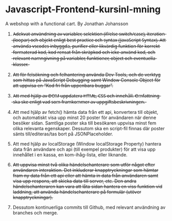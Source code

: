 # Javascript-Frontend-kursinl-mning

A webshop with a functional cart.
By Jonathan Johansson

1. A̶d̶e̶k̶v̶a̶t̶ ̶a̶n̶v̶ä̶n̶d̶n̶i̶n̶g̶ ̶a̶v̶ ̶v̶a̶r̶i̶a̶b̶l̶e̶r̶,̶ ̶s̶e̶l̶e̶k̶t̶i̶o̶n̶ ̶(̶i̶f̶/̶e̶l̶s̶e̶ ̶s̶w̶i̶t̶c̶h̶/̶c̶a̶s̶e̶)̶,̶ ̶i̶t̶e̶r̶a̶t̶i̶o̶n̶ ̶(̶l̶o̶o̶p̶a̶r̶)̶ ̶o̶c̶h̶ ̶o̶b̶j̶e̶k̶t̶ ̶e̶n̶l̶i̶g̶t̶ ̶b̶e̶s̶t̶ ̶p̶r̶a̶c̶t̶i̶c̶e̶ ̶o̶c̶h̶ ̶s̶y̶n̶t̶a̶x̶ ̶(̶J̶a̶v̶a̶S̶c̶r̶i̶p̶t̶ ̶S̶y̶n̶t̶a̶x̶)̶.̶ ̶A̶t̶t̶ ̶a̶n̶v̶ä̶n̶d̶a̶ ̶v̶s̶c̶o̶d̶e̶s̶ ̶i̶n̶b̶y̶g̶g̶d̶a̶,̶ ̶p̶u̶r̶i̶f̶i̶e̶r̶ ̶e̶l̶l̶e̶r̶ ̶l̶i̶k̶v̶ä̶r̶d̶i̶g̶ ̶f̶u̶n̶k̶t̶i̶o̶n̶ ̶f̶ö̶r̶ ̶k̶o̶r̶r̶e̶k̶t̶ ̶f̶o̶r̶m̶a̶t̶e̶r̶a̶d̶ ̶k̶o̶d̶,̶ ̶k̶o̶d̶ ̶r̶e̶n̶s̶a̶t̶ ̶f̶r̶å̶n̶ ̶s̶k̶r̶ä̶p̶k̶o̶d̶ ̶o̶c̶h̶ ̶i̶c̶k̶e̶-̶a̶n̶v̶ä̶n̶d̶ ̶k̶o̶d̶,̶ ̶o̶c̶h̶ ̶r̶e̶l̶e̶v̶a̶n̶t̶ ̶n̶a̶m̶n̶g̶i̶v̶n̶i̶n̶g̶ ̶p̶å̶ ̶v̶a̶r̶i̶a̶b̶l̶e̶r̶,̶ ̶f̶u̶n̶k̶t̶i̶o̶n̶e̶r̶,̶ ̶o̶b̶j̶e̶c̶t̶ ̶o̶c̶h̶ ̶e̶v̶e̶n̶t̶u̶e̶l̶l̶a̶ ̶k̶l̶a̶s̶s̶e̶r̶.̶


2. <del>Att för felsökning och felhantering använda Dev Tools, och de verktyg som hittas på JavaScript Debugging samt Window Console Object för att uppvisa en “Kod fri från uppenbara buggar”.</del>


3. A̶t̶t̶ ̶m̶e̶d̶ ̶h̶j̶ä̶l̶p̶ ̶a̶v̶ ̶D̶O̶M̶ ̶u̶p̶p̶d̶a̶t̶e̶r̶a̶ ̶H̶T̶M̶L̶,̶ ̶C̶S̶S̶ ̶o̶c̶h̶ ̶i̶n̶n̶e̶h̶å̶l̶l̶.̶ ̶O̶m̶f̶a̶t̶t̶n̶i̶n̶g̶ ̶s̶k̶a̶ ̶s̶k̶e̶ ̶e̶n̶l̶i̶g̶t̶ ̶v̶a̶d̶ ̶s̶o̶m̶ ̶f̶r̶a̶m̶k̶o̶m̶m̶e̶r̶ ̶a̶v̶ ̶u̶p̶p̶g̶i̶f̶t̶s̶b̶e̶s̶k̶r̶i̶v̶n̶i̶n̶g̶e̶n̶.̶


4. Att med hjälp av fetch() hämta data från ett api, konvertera till objekt, och automatiskt visa upp minst 20 poster för användaren när denne besöker sidan. Samtliga poster ska till besökaren uppvisa minst fem olika relevanta egenskaper. Dessutom ska en script-fil finnas där poster sänts till/editeras/tas bort på JSONPlaceholder.


5. Att med hjälp av localStorage (Window localStorage Property) hantera data från användare och api (till exempel produkter) för att visa upp innehållet i en kassa, en kom-ihåg-lista, eller liknande.


6. <del>Att uppvisa minst två olika händelsehanterare som utför något efter användaren interaktion. Det inkluderar knapptryckningar som hämtar fram ny data från ett api eller att hämta in data från användaren samt visa upp respons, att skicka data till server, etc. Den andra händelsehanteraren kan vara att låta sidan hantera en viss funktion vid laddning, att använda händelsehanterare på formulär (utöver knapptryckningar).</del>


7. Dessutom kontinuerliga commits till Github, med relevant användning av branches och merge.

